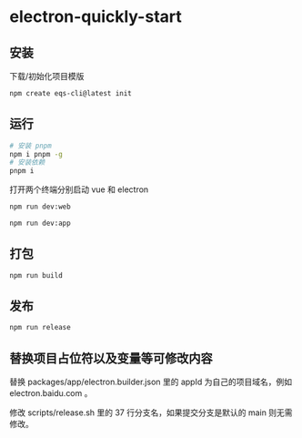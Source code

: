 # electron-quickly-start

## 安装

下载/初始化项目模版

```bash
npm create eqs-cli@latest init
```

## 运行

```bash
# 安装 pnpm
npm i pnpm -g
# 安装依赖
pnpm i
```

打开两个终端分别启动 vue 和 electron

```bash
npm run dev:web
```

```bash
npm run dev:app
```

## 打包

```bash
npm run build
```

## 发布

```bash
npm run release
```

## 替换项目占位符以及变量等可修改内容

替换 packages/app/electron.builder.json 里的 appId 为自己的项目域名，例如 electron.baidu.com 。

修改 scripts/release.sh 里的 37 行分支名，如果提交分支是默认的 main 则无需修改。
